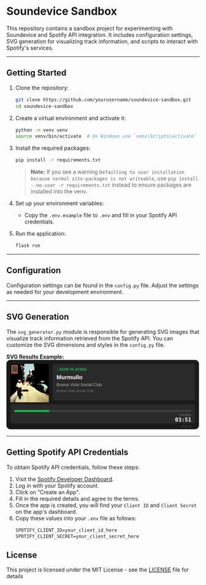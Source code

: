 # Soundevice Sandbox

This repository contains a sandbox project for experimenting with Soundevice and Spotify API integration. It includes configuration settings, SVG generation for visualizing track information, and scripts to interact with Spotify's services.

--- 

## Getting Started

1. Clone the repository:
   ```bash
   git clone https://github.com/yourusername/soundevice-sandbox.git
   cd soundevice-sandbox
   ```

2. Create a virtual environment and activate it:
   ```bash
   python -m venv venv
   source venv/bin/activate  # On Windows use `venv\Scripts\activate`
   ```

3. Install the required packages:
   ```bash
   pip install -r requirements.txt
   ```
   
   > **Note:** If you see a warning `Defaulting to user installation because normal site-packages is not writeable`, use `pip install --no-user -r requirements.txt` instead to ensure packages are installed into the venv.

4. Set up your environment variables:
   - Copy the `.env.example` file to `.env` and fill in your Spotify API credentials.

5. Run the application:
   ```bash
   flask run
   ```

---

## Configuration

Configuration settings can be found in the `config.py` file. Adjust the settings as needed for your development environment.

---

## SVG Generation

The `svg_generator.py` module is responsible for generating SVG images that visualize track information retrieved from the Spotify API. You can customize the SVG dimensions and styles in the `config.py` file.

**SVG Results Example:**
![SVG Example](images/result.jpg)


---

## Getting Spotify API Credentials

To obtain Spotify API credentials, follow these steps:
1. Visit the [Spotify Developer Dashboard](https://developer.spotify.com/dashboard).
2. Log in with your Spotify account.
3. Click on "Create an App".
4. Fill in the required details and agree to the terms.
5. Once the app is created, you will find your `Client ID` and `Client Secret` on the app's dashboard.
6. Copy these values into your `.env` file as follows:
   ```
   SPOTIFY_CLIENT_ID=your_client_id_here
   SPOTIFY_CLIENT_SECRET=your_client_secret_here
   ```

## License
This project is licensed under the MIT License - see the [LICENSE](LICENSE) file for details


